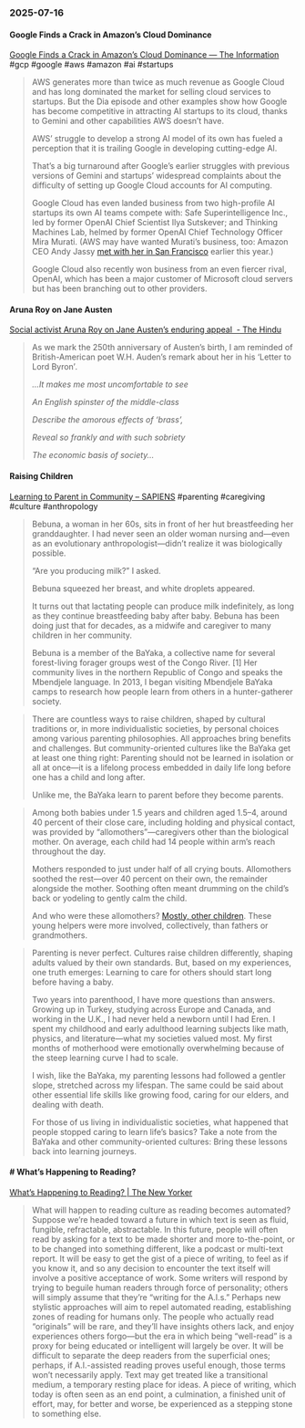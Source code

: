 ### 2025-07-16
#### Google Finds a Crack in Amazon’s Cloud Dominance
[Google Finds a Crack in Amazon’s Cloud Dominance — The Information](https://www.theinformation.com/articles/google-finds-crack-amazons-cloud-dominance?rc=arnbfe) #gcp #google #aws #amazon #ai  #startups 

> AWS generates more than twice as much revenue as Google Cloud and has long dominated the market for selling cloud services to startups. But the Dia episode and other examples show how Google has become competitive in attracting AI startups to its cloud, thanks to Gemini and other capabilities AWS doesn’t have.
> 
> AWS’ struggle to develop a strong AI model of its own has fueled a perception that it is trailing Google in developing cutting-edge AI.
> 
> That’s a big turnaround after Google’s earlier struggles with previous versions of Gemini and startups’ widespread complaints about the difficulty of setting up Google Cloud accounts for AI computing.
> 
> Google Cloud has even landed business from two high-profile AI startups its own AI teams compete with: Safe Superintelligence Inc., led by former OpenAI Chief Scientist Ilya Sutskever; and Thinking Machines Lab, helmed by former OpenAI Chief Technology Officer Mira Murati. (AWS may have wanted Murati’s business, too: Amazon CEO Andy Jassy [met with her in San Francisco](https://www.theinformation.com/articles/ex-openai-cto-muratis-startup-plans-compete-openai-others?rc=c48ukx) earlier this year.)
> 
> Google Cloud also recently won business from an even fiercer rival, OpenAI, which has been a major customer of Microsoft cloud servers but has been branching out to other providers.

#### Aruna Roy on Jane Austen
[Social activist Aruna Roy on Jane Austen’s enduring appeal  - The Hindu](https://www.thehindu.com/books/jane-austen-250-years-pride-and-prejudice-adaptations-influence-aruna-roy/article69782604.ece?pnespid=suhiAy1JKKhF2OKdpD.uTJzR4w2jS54tNbKukbMxp0Bm4q8_sdtySpPqAeMpm1PORjGFB46p7g) 

> As we mark the 250th anniversary of Austen’s birth, I am reminded of British-American poet W.H. Auden’s remark about her in his ‘Letter to Lord Byron’_._
> 
> _…It makes me most uncomfortable to see_
> 
> _An English spinster of the middle-class_
> 
> _Describe the amorous effects of ‘brass’,_
> 
> _Reveal so frankly and with such sobriety_
> 
> _The economic basis of society…_

#### Raising Children
[Learning to Parent in Community – SAPIENS](https://www.sapiens.org/biology/to-raise-children-we-must-first-raise-parents/) #parenting #caregiving #culture #anthropology 

> Bebuna, a woman in her 60s, sits in front of her hut breastfeeding her granddaughter. I had never seen an older woman nursing and—even as an evolutionary anthropologist—didn’t realize it was biologically possible.
> 
> “Are you producing milk?” I asked.
> 
> Bebuna squeezed her breast, and white droplets appeared.
> 
> It turns out that lactating people can produce milk indefinitely, as long as they continue breastfeeding baby after baby. Bebuna has been doing just that for decades, as a midwife and caregiver to many children in her community.
>
> Bebuna is a member of the BaYaka, a collective name for several forest-living forager groups west of the Congo River. [1] Her community lives in the northern Republic of Congo and speaks the Mbendjele language. In 2013, I began visiting Mbendjele BaYaka camps to research how people learn from others in a hunter-gatherer society.

> There are countless ways to raise children, shaped by cultural traditions or, in more individualistic societies, by personal choices among various parenting philosophies. All approaches bring benefits and challenges. But community-oriented cultures like the BaYaka get at least one thing right: Parenting should not be learned in isolation or all at once—it is a lifelong process embedded in daily life long before one has a child and long after.
> 
> Unlike me, the BaYaka learn to parent before they become parents.

> Among both babies under 1.5 years and children aged 1.5–4, around 40 percent of their close care, including holding and physical contact, was provided by “allomothers”—caregivers other than the biological mother. On average, each child had 14 people within arm’s reach throughout the day.
> 
> Mothers responded to just under half of all crying bouts. Allomothers soothed the rest—over 40 percent on their own, the remainder alongside the mother. Soothing often meant drumming on the child’s back or yodeling to gently calm the child.
> 
> And who were these allomothers? [Mostly, other children](https://www.cambridge.org/core/services/aop-cambridge-core/content/view/83FCF3FE88DBDC6093B1DE69A2612ADD/S2513843X2400001Xa_hi.pdf/hunter-gatherer-childrens-close-proximity-networks-similarities-and-differences-with-cooperative-and-communal-breeding-systems.pdf). These young helpers were more involved, collectively, than fathers or grandmothers.

> Parenting is never perfect. Cultures raise children differently, shaping adults valued by their own standards. But, based on my experiences, one truth emerges: Learning to care for others should start long before having a baby.
> 
> Two years into parenthood, I have more questions than answers. Growing up in Turkey, studying across Europe and Canada, and working in the U.K., I had never held a newborn until I had Eren. I spent my childhood and early adulthood learning subjects like math, physics, and literature—what my societies valued most. My first months of motherhood were emotionally overwhelming because of the steep learning curve I had to scale.
> 
> I wish, like the BaYaka, my parenting lessons had followed a gentler slope, stretched across my lifespan. The same could be said about other essential life skills like growing food, caring for our elders, and dealing with death.
> 
> For those of us living in individualistic societies, what happened that people stopped caring to learn life’s basics? Take a note from the BaYaka and other community-oriented cultures: Bring these lessons back into learning journeys.

#### # What’s Happening to Reading?
[What’s Happening to Reading? \| The New Yorker](https://www.newyorker.com/culture/open-questions/whats-happening-to-reading)

> What will happen to reading culture as reading becomes automated? Suppose we’re headed toward a future in which text is seen as fluid, fungible, refractable, abstractable. In this future, people will often read by asking for a text to be made shorter and more to-the-point, or to be changed into something different, like a podcast or multi-text report. It will be easy to get the gist of a piece of writing, to feel as if you know it, and so any decision to encounter the text itself will involve a positive acceptance of work. Some writers will respond by trying to beguile human readers through force of personality; others will simply assume that they’re “writing for the A.I.s.” Perhaps new stylistic approaches will aim to repel automated reading, establishing zones of reading for humans only. The people who actually read “originals” will be rare, and they’ll have insights others lack, and enjoy experiences others forgo—but the era in which being “well-read” is a proxy for being educated or intelligent will largely be over. It will be difficult to separate the deep readers from the superficial ones; perhaps, if A.I.-assisted reading proves useful enough, those terms won’t necessarily apply. Text may get treated like a transitional medium, a temporary resting place for ideas. A piece of writing, which today is often seen as an end point, a culmination, a finished unit of effort, may, for better and worse, be experienced as a stepping stone to something else.